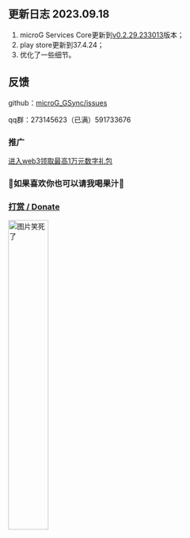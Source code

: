﻿## 更新日志 2023.09.18
1. microG Services Core更新到[v0.2.29.233013](https://github.com/microg/GmsCore/releases/tag/v0.2.29.233013)版本；
2. play store更新到37.4.24；
3. 优化了一些细节。
##  反馈
github：[microG_GSync/issues](https://github.com/ozingi/microG_GSync/issues)

qq群：273145623（已满）591733676
### 推广
[进入web3领取最高1万元数字礼包](https://ozingi.github.io/html/AD/crypto.html)
### 🥰如果喜欢你也可以请我喝果汁🥰
### [打赏 / Donate](https://ozingi.github.io/img/payment/Alipay.jpg)
<img alt="图片笑死了" style="width:40% " src="https://ozingi.github.io/img/payment/Alipay.jpg"/>
